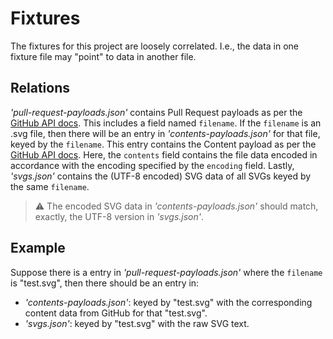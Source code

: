 # Fixtures

The fixtures for this project are loosely correlated. I.e., the data in one
fixture file may "point" to data in another file.

## Relations

_'pull-request-payloads.json'_ contains Pull Request payloads as per the [GitHub
API docs]. This includes a field named `filename`. If the `filename` is an .svg
file, then there will be an entry in _'contents-payloads.json'_ for that file,
keyed by the `filename`. This entry contains the Content payload as per the
[GitHub API docs]. Here, the `contents` field contains the file data encoded in
accordance with the encoding specified by the `encoding` field. Lastly,
_'svgs.json'_ contains the (UTF-8 encoded) SVG data of all SVGs keyed by the
same `filename`.

> :warning: The encoded SVG data in _'contents-payloads.json'_ should match,
> exactly, the UTF-8 version in _'svgs.json'_.

## Example

Suppose there is a entry in _'pull-request-payloads.json'_ where the `filename`
is "test.svg", then there should be an entry in:

- _'contents-payloads.json'_: keyed by "test.svg" with the corresponding
  content data from GitHub for that "test.svg".
- _'svgs.json'_: keyed by "test.svg" with the raw SVG text.


[GitHub API docs]: https://developer.github.com/v3/
